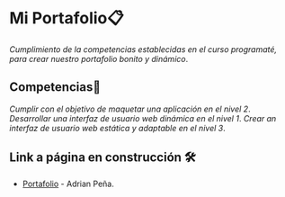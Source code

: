 # Mi Portafolio📋
_Cumplimiento de la competencias establecidas en el curso programaté, para crear nuestro
portafolio bonito y dinámico_.

## Competencias🚀
_Cumplir con el objetivo de maquetar una aplicación en el nivel 2_.
_Desarrollar una interfaz de usuario web dinámica en el nivel 1_.
_Crear an interfaz de usuario web estática y adaptable en el nivel 3_.

## Link a página en construcción 🛠️
* [Portafolio](https://adriancpc.github.io/) -  Adrian Peña.
